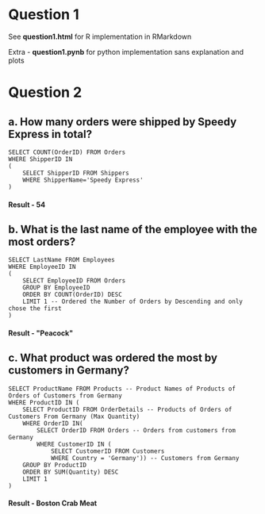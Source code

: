 # Question 1

See **question1.html** for R implementation in RMarkdown

Extra - **question1.pynb** for python implementation sans explanation and plots

# Question 2

## a. How many orders were shipped by Speedy Express in total?

```
SELECT COUNT(OrderID) FROM Orders
WHERE ShipperID IN 
(
	SELECT ShipperID FROM Shippers 
	WHERE ShipperName='Speedy Express'
)
```

#### Result - 54


## b. What is the last name of the employee with the most orders?

```
SELECT LastName FROM Employees 
WHERE EmployeeID IN 
(
	SELECT EmployeeID FROM Orders
	GROUP BY EmployeeID
	ORDER BY COUNT(OrderID) DESC  
	LIMIT 1 -- Ordered the Number of Orders by Descending and only chose the first
)
```

#### Result - "Peacock"

## c. What product was ordered the most by customers in Germany?

```
SELECT ProductName FROM Products -- Product Names of Products of Orders of Customers from Germany
WHERE ProductID IN (
	SELECT ProductID FROM OrderDetails -- Products of Orders of Customers From Germany (Max Quantity)
	WHERE OrderID IN(
		SELECT OrderID FROM Orders -- Orders from customers from Germany
		WHERE CustomerID IN (
			SELECT CustomerID FROM Customers 
			WHERE Country = 'Germany')) -- Customers from Germany
	GROUP BY ProductID
	ORDER BY SUM(Quantity) DESC 
	LIMIT 1
)
```
#### Result - Boston Crab Meat

